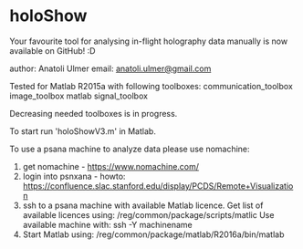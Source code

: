 # holoShow
Your favourite tool for analysing in-flight holography data manually is now available on GitHub! :D

author: Anatoli Ulmer
email: anatoli.ulmer@gmail.com

Tested for Matlab R2015a with following toolboxes:
  communication_toolbox
  image_toolbox
  matlab
  signal_toolbox

Decreasing needed toolboxes is in progress.

To start run 'holoShowV3.m' in Matlab. 

To use a psana machine to analyze data please use nomachine:
  1. get nomachine - https://www.nomachine.com/
  2. login into psnxana - howto: https://confluence.slac.stanford.edu/display/PCDS/Remote+Visualization
  3. ssh to a psana machine with available Matlab licence. 
  Get list of available licences using: /reg/common/package/scripts/matlic
  Use available machine with: ssh -Y machinename
  4. Start Matlab using: /reg/common/package/matlab/R2016a/bin/matlab
